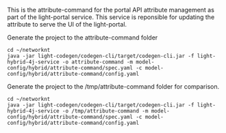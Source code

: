 This is the attribute-command for the portal API attribute management as part of the light-portal service. This service is reponsible for updating the attribute to serve the UI of the light-portal.

Generate the project to the attribute-command folder

```
cd ~/networknt
java -jar light-codegen/codegen-cli/target/codegen-cli.jar -f light-hybrid-4j-service -o attribute-command -m model-config/hybrid/attribute-command/spec.yaml -c model-config/hybrid/attribute-command/config.yaml
```

Generate the project to the /tmp/attribute-command folder for comparison. 

```
cd ~/networknt
java -jar light-codegen/codegen-cli/target/codegen-cli.jar -f light-hybrid-4j-service -o /tmp/attribute-command -m model-config/hybrid/attribute-command/spec.yaml -c model-config/hybrid/attribute-command/config.yaml
```
